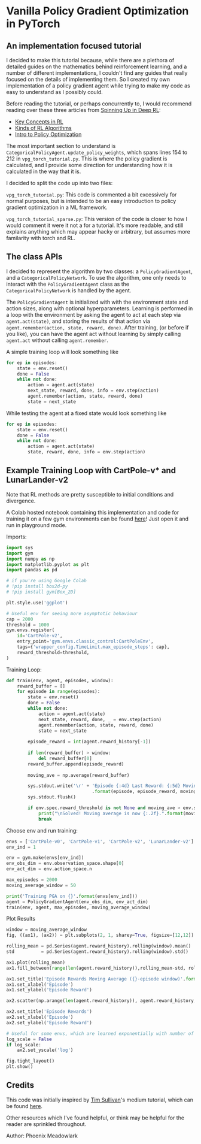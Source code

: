 # Vanilla Policy Gradient Optimization in PyTorch
## An implementation focused tutorial

I decided to make this tutorial because, while there are a plethora of detailed guides on the mathematics behind reinforcement learning, and a number of different implementations, I couldn't find any guides that really focused on the details of implementing them. So I created my own implementation of a policy gradient agent while trying to make my code as easy to understand as I possibly could.

Before reading the tutorial, or perhaps concurrently to, I would recommend reading over these three articles from [Spinning Up in Deep RL](https://spinningup.openai.com/en/latest/index.html):
- [Key Concepts in RL](https://spinningup.openai.com/en/latest/spinningup/rl_intro.html)
- [Kinds of RL Algorithms](https://spinningup.openai.com/en/latest/spinningup/rl_intro2.html)
- [Intro to Policy Optimization](https://spinningup.openai.com/en/latest/spinningup/rl_intro3.html)

The most important section to understand is `CategoricalPolicyAgent.update_policy_weights`, which spans lines 154 to 212 in `vpg_torch_tutorial.py`. This is where the policy gradient is calculated, and I provide some direction for understanding how it is calculated in the way that it is.

I decided to split the code up into two files:

`vpg_torch_tutorial.py`: This code is commented a bit excessively for normal purposes, but is intended to be an easy introduction to policy gradient optimization in a ML framework.

`vpg_torch_tutorial_sparse.py`: This version of the code is closer to how I would comment it were it not a for a tutorial. It's more readable, and still explains anything which may appear hacky or arbitrary, but assumes more familarity with torch and RL.

## The class APIs

I decided to represent the algorithm by two classes: a `PolicyGradientAgent`, and a `CategoricalPolicyNetwork`. To use the algorithm, one only needs to interact with the `PolicyGradientAgent` class as the `CategoricalPolicyNetwork` is handled by the agent.

The `PolicyGradientAgent` is initialized with with the environment state and action sizes, along with optional hyperparameters. Learning is performed in a loop with the environment by asking the agent to act at each step via `agent.act(state)`, and storing the results of that action via `agent.remember(action, state, reward, done)`. After training, (or before if you like), you can have the agent act without learning by simply calling `agent.act` without calling `agent.remember`.

A simple training loop will look something like
```Python
for ep in episodes:
    state = env.reset()
    done = False
    while not done:
        action = agent.act(state)
        next_state, reward, done, info = env.step(action)
        agent.remember(action, state, reward, done)
        state = next_state
```

While testing the agent at a fixed state would look something like
```Python
for ep in episodes:
    state = env.reset()
    done = False
    while not done:
        action = agent.act(state)
        state, reward, done, info = env.step(action)
```

## Example Training Loop with CartPole-v* and LunarLander-v2

Note that RL methods are pretty susceptible to initial conditions and divergence.

A Colab hosted notebook containing this implementation and code for training it on a few gym environments can be found [here](https://colab.research.google.com/drive/1-o9W05S8a3atS97clhEcu_lmhmLMNpVf)! Just open it and run in playground mode.

Imports:
```Python
import sys
import gym
import numpy as np
import matplotlib.pyplot as plt
import pandas as pd

# if you're using Google Colab
# !pip install box2d-py
# !pip install gym[Box_2D]

plt.style.use('ggplot')

# Useful env for seeing more asymptotic behaviour
cap = 2000
threshold = 1000
gym.envs.register(
    id='CartPole-v2',
    entry_point='gym.envs.classic_control:CartPoleEnv',
    tags={'wrapper_config.TimeLimit.max_episode_steps': cap},
    reward_threshold=threshold,
)
```

Training Loop:
```Python
def train(env, agent, episodes, window):
    reward_buffer = []
    for episode in range(episodes):
        state = env.reset()
        done = False       
        while not done:
            action = agent.act(state)
            next_state, reward, done, _ = env.step(action)
            agent.remember(action, state, reward, done)
            state = next_state
        
        episode_reward = int(agent.reward_history[-1])
        
        if len(reward_buffer) > window:
            del reward_buffer[0]
        reward_buffer.append(episode_reward)
        
        moving_ave = np.average(reward_buffer)

        sys.stdout.write('\r' + 'Episode {:4d} Last Reward: {:5d} Moving Average: {:7.2f}'
                                .format(episode, episode_reward, moving_ave))
        sys.stdout.flush()

        if env.spec.reward_threshold is not None and moving_ave > env.spec.reward_threshold:
            print("\nSolved! Moving average is now {:.2f}.".format(moving_ave, episode_reward))
            break
```

Choose env and run training:
```Python
envs = ['CartPole-v0', 'CartPole-v1', 'CartPole-v2', 'LunarLander-v2']
env_ind = 1

env = gym.make(envs[env_ind])
env_obs_dim = env.observation_space.shape[0]
env_act_dim = env.action_space.n

max_episodes = 2000
moving_average_window = 50

print('Training PGA on {}'.format(envs[env_ind]))
agent = PolicyGradientAgent(env_obs_dim, env_act_dim)
train(env, agent, max_episodes, moving_average_window)
```

Plot Results
```Python
window = moving_average_window
fig, ((ax1), (ax2)) = plt.subplots(2, 1, sharey=True, figsize=[12,12])

rolling_mean = pd.Series(agent.reward_history).rolling(window).mean()
std          = pd.Series(agent.reward_history).rolling(window).std()

ax1.plot(rolling_mean)
ax1.fill_between(range(len(agent.reward_history)),rolling_mean-std, rolling_mean+std, alpha=0.2)

ax1.set_title('Episode Rewards Moving Average ({}-episode window)'.format(window))
ax1.set_xlabel('Episode')
ax1.set_ylabel('Episode Reward')

ax2.scatter(np.arange(len(agent.reward_history)), agent.reward_history, alpha=0.5)

ax2.set_title('Episode Rewards')
ax2.set_xlabel('Episode')
ax2.set_ylabel('Episode Reward')

# Useful for some envs, which are learned exponentially with number of episodes
log_scale = False
if log_scale:
    ax2.set_yscale('log')

fig.tight_layout()
plt.show()
```

## Credits

This code was initially inspired by [Tim Sullivan](ts1829.github.io)'s medium tutorial, which can be found [here](https://medium.com/@ts1829/policy-gradient-reinforcement-learning-in-pytorch-df1383ea0baf).

Other resources which I've found helpful, or think may be helpful for the reader are sprinkled throughout. 

Author: Phoenix Meadowlark
